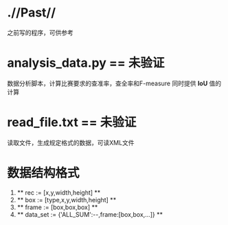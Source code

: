 # .//Past//
之前写的程序，可供参考

# analysis_data.py == 未验证
数据分析脚本，计算比赛要求的查准率，查全率和F-measure
同时提供 **IoU** 值的计算

# read_file.txt == 未验证
读取文件，生成规定格式的数据，可读XML文件

# 数据结构格式
1. ** rec := [x,y,width,height] **
2. ** box := [type,x,y,width,height] **
3. ** frame := [box,box,box] **
4. ** data_set := {'ALL_SUM':--,frame:[box,box,...]} **
